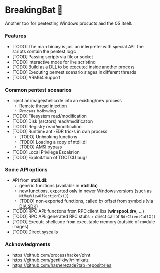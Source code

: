 # BreakingBat 🦇

Another tool for pentesting Windows products and the OS itself.

### Features
- [TODO] The main binary is just an interpreter with special API, the scripts contain the pentest logic
- [TOOD] Passing scripts via file or socket
- [TODO] Interactive mode for live scripting
- [TODO] Build as a DLL to be executed inside another process
- [TODO] Executing pentest scenario stages in different threads
- [TODO] ARM64 Support

### Common pentest scenarios
- Inject an image/shellcode into an existing/new process
  - Remote thread injection
  - Process hollowing
- [TODO] Filesystem read/modification
- [TODO] Disk (sectors) read/modification
- [TODO] Registry read/modification
- [TODO] Runtime anti-EDR tricks in own process
  - [TODO] Unhooking functions
  - [TODO] Loading a copy of ntdll.dll
  - [TODO] AMSI bypass
- [TODO] Local Privilege Escalation
- [TODO] Exploitation of TOCTOU bugs

### Some API options
- API from **ntdll.dll**:
  - generic functions (available in **ntdll.lib**)
  - new functions, exported only in newer Windows versions (such as `NtMapViewOfSectionEx()`)
  - [TODO] non-exported functions, called by offset from symbols (via [DIA SDK](https://learn.microsoft.com/en-us/visualstudio/debugger/debug-interface-access/debug-interface-access-sdk))
- [TODO] RPC API: functions from RPC client libs (**winspool.drv**, ...)
- [TODO] RPC API: generated RPC stubs + direct call of `NdrClientCallX()`
- [TODO] Execute shellcode from executable memory (outside of module images)
- [TODO] Direct syscalls

### Acknowledgments

- https://github.com/processhacker/phnt
- https://github.com/gentilkiwi/mimikatz
- https://github.com/hasherezade?tab=repositories